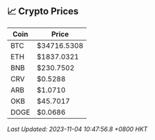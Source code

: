 ## 📈 Crypto Prices

| Coin | Price |
| ---- | ----- |
| BTC | $34716.5308 |
| ETH | $1837.0321 |
| BNB | $230.7502 |
| CRV | $0.5288 |
| ARB | $1.0710 |
| OKB | $45.7017 |
| DOGE | $0.0686 |

_Last Updated: 2023-11-04 10:47:56.8 +0800 HKT_